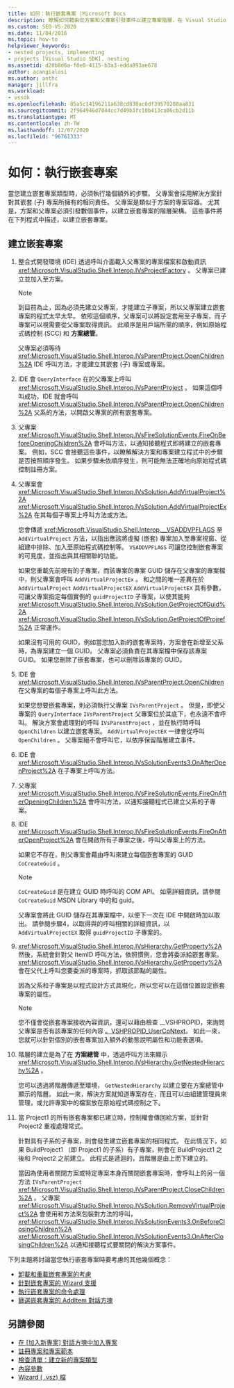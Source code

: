 ```yaml
---
title: 如何：執行嵌套專案 |Microsoft Docs
description: 瞭解如何藉由從方案和父專案引發事件以建立專案階層，在 Visual Studio 中執行嵌套專案。
ms.custom: SEO-VS-2020
ms.date: 11/04/2016
ms.topic: how-to
helpviewer_keywords:
- nested projects, implementing
- projects [Visual Studio SDK], nesting
ms.assetid: d20b8d6a-f0e0-4115-b3a3-edda893ae678
author: acangialosi
ms.author: anthc
manager: jillfra
ms.workload:
- vssdk
ms.openlocfilehash: 85a5c14196211a638cd830ac6df39570288aa831
ms.sourcegitcommit: 2f964946d7044cc7d49b3fc10b413ca06cb2d11b
ms.translationtype: MT
ms.contentlocale: zh-TW
ms.lasthandoff: 12/07/2020
ms.locfileid: "96761333"
---
```

# <a name="how-to-implement-nested-projects"></a>如何：執行嵌套專案

當您建立嵌套專案類型時，必須執行幾個額外的步驟。 父專案會採用解決方案針對其嵌套 (子) 專案所擁有的相同責任。 父專案是類似于方案的專案容器。 尤其是，方案和父專案必須引發數個事件，以建立嵌套專案的階層架構。 這些事件將在下列程式中描述，以建立嵌套專案。

## <a name="create-nested-projects"></a>建立嵌套專案

1. 整合式開發環境 (IDE) 透過呼叫介面載入父專案的專案檔案和啟動資訊 <xref:Microsoft.VisualStudio.Shell.Interop.IVsProjectFactory> 。 父專案已建立並加入至方案。

    > [!NOTE]
    > 到目前為止，因為必須先建立父專案，才能建立子專案，所以父專案建立嵌套專案的程式太早太早。 依照這個順序，父專案可以將設定套用至子專案，而子專案可以視需要從父專案取得資訊。 此順序是用戶端所需的順序，例如原始程式碼控制 (SCC) 和 **方案總管**。

     父專案必須等待 <xref:Microsoft.VisualStudio.Shell.Interop.IVsParentProject.OpenChildren%2A> IDE 呼叫方法，才能建立其嵌套 (子) 專案或專案。

2. IDE 會 `QueryInterface` 在的父專案上呼叫 <xref:Microsoft.VisualStudio.Shell.Interop.IVsParentProject> 。 如果這個呼叫成功，IDE 就會呼叫 <xref:Microsoft.VisualStudio.Shell.Interop.IVsParentProject.OpenChildren%2A> 父系的方法，以開啟父專案的所有嵌套專案。

3. 父專案 <xref:Microsoft.VisualStudio.Shell.Interop.IVsFireSolutionEvents.FireOnBeforeOpeningChildren%2A> 會呼叫方法，以通知接聽程式即將建立的嵌套專案。 例如，SCC 會接聽這些事件，以瞭解解決方案和專案建立程式中的步驟是否按照順序發生。 如果步驟未依順序發生，則可能無法正確地向原始程式碼控制註冊方案。

4. 父專案會 <xref:Microsoft.VisualStudio.Shell.Interop.IVsSolution.AddVirtualProject%2A> <xref:Microsoft.VisualStudio.Shell.Interop.IVsSolution.AddVirtualProjectEx%2A> 在其每個子專案上呼叫方法或方法。

     您會傳遞 <xref:Microsoft.VisualStudio.Shell.Interop.__VSADDVPFLAGS> 至 `AddVirtualProject` 方法，以指出應該將虛擬 (嵌套) 專案加入至專案視窗、從組建中排除、加入至原始程式碼控制等。 `VSADDVPFLAGS` 可讓您控制嵌套專案的可見度，並指出與其相關聯的功能。

     如果您重載先前現有的子專案，而該專案的專案 GUID 儲存在父專案的專案檔中，則父專案會呼叫 `AddVirtualProjectEx` 。 和之間的唯一差異在於 `AddVirtualProject` `AddVirtualProjectEX` `AddVirtualProjectEX` 具有參數，可讓父專案指定每個實例的 `guidProjectID` 子專案，以使其能夠 <xref:Microsoft.VisualStudio.Shell.Interop.IVsSolution.GetProjectOfGuid%2A> <xref:Microsoft.VisualStudio.Shell.Interop.IVsSolution.GetProjectOfProjref%2A> 正常運作。

     如果沒有可用的 GUID，例如當您加入新的嵌套專案時，方案會在新增至父系時，為專案建立一個 GUID。 父專案必須負責在其專案檔中保存該專案 GUID。 如果您刪除了嵌套專案，也可以刪除該專案的 GUID。

5. IDE 會 <xref:Microsoft.VisualStudio.Shell.Interop.IVsParentProject.OpenChildren> 在父專案的每個子專案上呼叫此方法。

     如果您想要嵌套專案，則必須執行父專案 `IVsParentProject` 。 但是，即使父專案的 `QueryInterface` `IVsParentProject` 父專案位於其底下，也永遠不會呼叫。 解決方案會處理對的呼叫 `IVsParentProject` ，並在執行時呼叫 `OpenChildren` 以建立嵌套專案。 `AddVirtualProjectEX` 一律會從呼叫 `OpenChildren` 。 父專案絕不會呼叫它，以依序保留階層建立事件。

6. IDE 會 <xref:Microsoft.VisualStudio.Shell.Interop.IVsSolutionEvents3.OnAfterOpenProject%2A> 在子專案上呼叫方法。

7. 父專案 <xref:Microsoft.VisualStudio.Shell.Interop.IVsFireSolutionEvents.FireOnAfterOpeningChildren%2A> 會呼叫方法，以通知接聽程式已建立父系的子專案。

8. IDE <xref:Microsoft.VisualStudio.Shell.Interop.IVsFireSolutionEvents.FireOnAfterOpenProject%2A> 會在開啟所有子專案之後，呼叫父專案上的方法。

     如果它不存在，則父專案會藉由呼叫來建立每個嵌套專案的 GUID `CoCreateGuid` 。

    > [!NOTE]
    > `CoCreateGuid` 是在建立 GUID 時呼叫的 COM API。 如需詳細資訊，請參閱 `CoCreateGuid` MSDN Library 中的和 guid。

     父專案會將此 GUID 儲存在其專案檔中，以便下一次在 IDE 中開啟時加以取出。 請參閱步驟4，以取得與的呼叫相關的詳細資訊，以 `AddVirtualProjectEX` 取得 `guidProjectID` 子專案的。

9. <xref:Microsoft.VisualStudio.Shell.Interop.IVsHierarchy.GetProperty%2A>然後，系統會針對父 ItemID 呼叫方法，依照慣例，您會將委派給嵌套專案。 <xref:Microsoft.VisualStudio.Shell.Interop.IVsHierarchy.GetProperty%2A>會在父代上呼叫您要委派的專案時，抓取該節點的屬性。

     因為父系和子專案是以程式設計方式具現化，所以您可以在這個位置設定嵌套專案的屬性。

    > [!NOTE]
    > 您不僅會從嵌套專案接收內容資訊，還可以藉由檢查 __VSHPROPID，來詢問父專案是否有該專案的任何內容 [。VSHPROPID_UserCoNtext](<xref:Microsoft.VisualStudio.Shell.Interop.__VSHPROPID.VSHPROPID_UserContext>)。 如此一來，您就可以針對個別的嵌套專案加入額外的動態說明屬性和功能表選項。

10. 階層的建立是為了在 **方案總管** 中，透過呼叫方法來顯示 <xref:Microsoft.VisualStudio.Shell.Interop.IVsHierarchy.GetNestedHierarchy%2A> 。

     您可以透過將階層傳遞至環境， `GetNestedHierarchy` 以建立要在方案總管中顯示的階層。 如此一來，解決方案就知道專案存在，而且可以由組建管理員來管理，或允許專案中的檔案放在原始程式碼控制之下。

11. 當 Project1 的所有嵌套專案都已建立時，控制權會傳回給方案，並針對 Project2 重複處理常式。

     針對具有子系的子專案，則會發生建立嵌套專案的相同程式。 在此情況下，如果 BuildProject1 （即 Project1 的子系）有子專案，則會在 BuildProject1 之後和 Project2 之前建立。 此程式是遞迴的，且階層是由上而下建立的。

     當因為使用者關閉方案或特定專案本身而關閉嵌套專案時，會呼叫上的另一個方法 `IVsParentProject` <xref:Microsoft.VisualStudio.Shell.Interop.IVsParentProject.CloseChildren%2A> 。 父專案 <xref:Microsoft.VisualStudio.Shell.Interop.IVsSolution.RemoveVirtualProject%2A> 會使用和方法來包裝對方法的呼叫， <xref:Microsoft.VisualStudio.Shell.Interop.IVsSolutionEvents3.OnBeforeClosingChildren%2A> <xref:Microsoft.VisualStudio.Shell.Interop.IVsSolutionEvents3.OnAfterClosingChildren%2A> 以通知接聽程式要關閉的解決方案事件。

下列主題將討論當您執行嵌套專案時要考慮的其他幾個概念：

- [卸載和重載嵌套專案的考慮](../../extensibility/internals/considerations-for-unloading-and-reloading-nested-projects.md)
- [針對嵌套專案的 Wizard 支援](../../extensibility/internals/wizard-support-for-nested-projects.md)
- [執行嵌套專案的命令處理](../../extensibility/internals/implementing-command-handling-for-nested-projects.md)
- [篩選嵌套專案的 AddItem 對話方塊](../../extensibility/internals/filtering-the-additem-dialog-box-for-nested-projects.md)

## <a name="see-also"></a>另請參閱

- [在 [加入新專案] 對話方塊中加入專案](../../extensibility/internals/adding-items-to-the-add-new-item-dialog-boxes.md)
- [註冊專案和專案範本](../../extensibility/internals/registering-project-and-item-templates.md)
- [檢查清單：建立新的專案類型](../../extensibility/internals/checklist-creating-new-project-types.md)
- [內容參數](../../extensibility/internals/context-parameters.md)
- [Wizard ( .vsz) 檔](../../extensibility/internals/wizard-dot-vsz-file.md)
